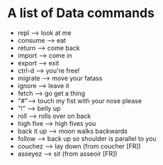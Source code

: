 # A list of Data commands

- repl --> look at me 
- consume --> eat
- return --> come back
- import --> come in
- export --> exit
- ctrl-d --> you're free!
- migrate --> move your fatass
- ignore --> leave it
- fetch --> go get a thing
- "#"--> touch my fist with your nose please
- "!" --> belly up
- roll --> rolls over on back
- high five --> high fives you
- back it up --> moon walks backwards
- follow --> back up so shoulder is parallel to you
- couchez --> lay down (from coucher [FR]) 
- asseyez --> sit (from asseoir [FR])
